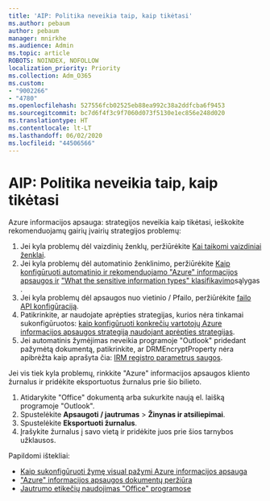 ```yaml
---
title: 'AIP: Politika neveikia taip, kaip tikėtasi'
ms.author: pebaum
author: pebaum
manager: mnirkhe
ms.audience: Admin
ms.topic: article
ROBOTS: NOINDEX, NOFOLLOW
localization_priority: Priority
ms.collection: Adm_O365
ms.custom:
- "9002266"
- "4780"
ms.openlocfilehash: 527556fcb02525eb88ea992c38a2ddfcba6f9453
ms.sourcegitcommit: bc7d6f4f3c9f7060d073f5130e1ec856e248d020
ms.translationtype: HT
ms.contentlocale: lt-LT
ms.lasthandoff: 06/02/2020
ms.locfileid: "44506566"
---
```

# <a name="aip-policies-not-behaving-as-expected"></a>AIP: Politika neveikia taip, kaip tikėtasi

Azure informacijos apsauga: strategijos neveikia kaip tikėtasi, ieškokite rekomenduojamų gairių įvairių strategijos problemų:

1. Jei kyla problemų dėl vaizdinių ženklų, peržiūrėkite [Kai taikomi vaizdiniai ženklai](https://docs.microsoft.com/azure/information-protection/configure-policy-markings#when-visual-markings-are-applied).
2. Jei kyla problemų dėl automatinio ženklinimo, peržiūrėkite [Kaip konfigūruoti automatinio ir rekomenduojamo "Azure" informacijos apsaugos ir](https://docs.microsoft.com/azure/information-protection/configure-policy-classification) ["What the sensitive information types" klasifikavimo](https://docs.microsoft.com/microsoft-365/compliance/sensitive-information-type-entity-definitions)sąlygas .
3. Jei kyla problemų dėl apsaugos nuo vietinio / Pfailo, peržiūrėkite [failo API konfigūraciją](https://docs.microsoft.com/azure/information-protection/develop/file-api-configuration).
4. Patikrinkite, ar naudojate aprėpties strategijas, kurios nėra tinkamai sukonfigūruotos: [kaip konfigūruoti konkrečių vartotojų Azure informacijos apsaugos strategiją naudojant aprėpties strategijas](https://docs.microsoft.com/azure/information-protection/configure-policy-scope).
5. Jei automatinis žymėjimas neveikia programoje "Outlook" pridedant pažymėtą dokumentą, patikrinkite, ar DRMEncryptProperty nėra apibrėžta kaip aprašyta čia: [IRM registro parametrus saugos](https://docs.microsoft.com/deployoffice/security/protect-sensitive-messages-and-documents-by-using-irm-in-office#office-2016-irm-registry-key-options).

Jei vis tiek kyla problemų, rinkkite "Azure" informacijos apsaugos kliento žurnalus ir pridėkite eksportuotus žurnalus prie šio bilieto.

1. Atidarykite "Office" dokumentą arba sukurkite naują el. laišką programoje "Outlook".
2. Spustelėkite **Apsaugoti / jautrumas**  >  **Žinynas ir atsiliepimai**.
3. Spustelėkite **Eksportuoti žurnalus**.
4. Įrašykite žurnalus į savo vietą ir pridėkite juos prie šios tarnybos užklausos.

Papildomi ištekliai:

- [Kaip sukonfigūruoti žymę visual pažymi Azure informacijos apsauga](https://docs.microsoft.com/azure/information-protection/configure-policy-markings)
- ["Azure" informacijos apsaugos dokumentų peržiūra](https://docs.microsoft.com/azure/information-protection/what-is-information-protection)
- [Jautrumo etikečių naudojimas "Office" programose](https://docs.microsoft.com/microsoft-365/compliance/sensitivity-labels-office-apps)

